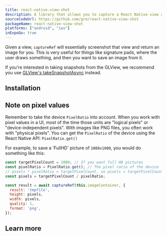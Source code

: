 ```yaml
---
title: react-native-view-shot
description: A library that allows you to capture a React Native view and save it as an image.
sourceCodeUrl: https://github.com/gre/react-native-view-shot
packageName: react-native-view-shot
platforms: ["android", "ios"]
inExpoGo: true
---
```


Given a view, `captureRef` will essentially screenshot that view and return an image for you. This is very useful for things like signature pads, where the user draws something, and then you want to save an image from it.

If you're interested in taking snapshots from the GLView, we recommend you use [GLView's takeSnapshotAsync](gl-view.md#takesnapshotasyncoptions) instead.

## Installation

## Note on pixel values

Remember to take the device `PixelRatio` into account. When you work with pixel values in a UI, most of the time those units are "logical pixels" or "device-independent pixels". With images like PNG files, you often work with "physical pixels". You can get the `PixelRatio` of the device using the React Native API: `PixelRatio.get()`

For example, to save a 'FullHD' picture of `1080x1080`, you would do something like this:

```js
const targetPixelCount = 1080; // If you want full HD pictures
const pixelRatio = PixelRatio.get(); // The pixel ratio of the device
// pixels * pixelRatio = targetPixelCount, so pixels = targetPixelCount / pixelRatio
const pixels = targetPixelCount / pixelRatio;

const result = await captureRef(this.imageContainer, {
  result: 'tmpfile',
  height: pixels,
  width: pixels,
  quality: 1,
  format: 'png',
});
```

## Learn more